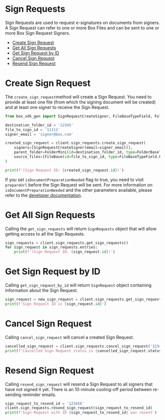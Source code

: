 # Sign Requests

Sign Requests are used to request e-signatures on documents from signers.  
A Sign Request can refer to one or more Box Files and can be sent to one or more Box Sign Request Signers.

<!-- START doctoc generated TOC please keep comment here to allow auto update -->
<!-- DON'T EDIT THIS SECTION, INSTEAD RE-RUN doctoc TO UPDATE -->

- [Create Sign Request](#create-sign-request)
- [Get All Sign Requests](#get-all-sign-requests)
- [Get Sign Request by ID](#get-sign-request-by-id)
- [Cancel Sign Request](#cancel-sign-request)
- [Resend Sign Request](#resend-sign-request)

<!-- END doctoc generated TOC please keep comment here to allow auto update -->

# Create Sign Request

The `create_sign_request`method will create a Sign Request. You need to provide at least one file
(from which the signing document will be created) and at least one signer to receive the Sign Request.

```python
from box_sdk_gen import SignRequestCreateSigner, FileBaseTypeField, FolderBaseTypeField, FileBase, FolderMini

destination_folder_id = '12345'
file_to_sign_id = '11111'
signer_email = 'signer@box.com'

created_sign_request = client.sign_requests.create_sign_request(
    signers=[SignRequestCreateSigner(email=signer_email)],
    parent_folder=FolderMini(id=destination_folder_id, type=FolderBaseTypeField.FOLDER.value),
    source_files=[FileBase(id=file_to_sign_id, type=FileBaseTypeField.FILE.value)]
)

print(f'(Sign Request ID: {created_sign_request.id})')
```

If you set `isDocumentPreparationNeeded` flag to true, you need to visit `prepareUrl` before the Sign Request will be sent.
For more information on `isDocumentPreparationNeeded` and the other parameters available, please refer to the [developer documentation](https://developer.box.com/guides/sign-request/).

# Get All Sign Requests

Calling the `get_sign_requests` will return `SignRequests` object that will allow getting access to all the Sign Requests.

```python
sign_requests = client.sign_requests.get_sign_requests()
for sign_request in sign_requests.entries:
    print(f'(Sign Request ID: {sign_request.id})')
```

# Get Sign Request by ID

Calling `get_sign_request_by_id` will return `SignRequest` object containing information about the Sign Request.

```python
sign_request = new_sign_request = client.sign_requests.get_sign_request_by_id('123456')
print(f'Sign Request ID is {sign_request.id}')
```

# Cancel Sign Request

Calling `cancel_sign_request` will cancel a created Sign Request.

```python
cancelled_sign_request = client.sign_requests.cancel_sign_request('123456')
print(f'Cancelled Sign Request status is {cancelled_sign_request.status}')
```

# Resend Sign Request

Calling `resend_sign_request` will resend a Sign Request to all signers that have not signed it yet.
There is an 10-minute cooling-off period between re-sending reminder emails.

```python
sign_request_to_resend_id = '123456'
client.sign_requests.resend_sign_request(sign_request_to_resend_id)
print(f'Sign Request with ID {sign_request_to_resend_id} was resent')
```
